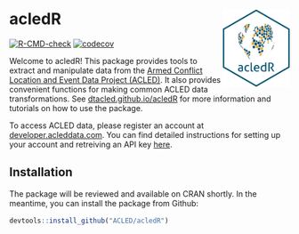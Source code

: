 
<!-- README.md is generated from README.Rmd. Please edit that file -->

# acledR <a href='ACLED.github.io/acledR/'><img src='man/figures/logo.png' align="right" height="139" /></a>

<!-- badges: start -->

[![R-CMD-check](https://github.com/ACLED/acledR/actions/workflows/R-CMD-check.yaml/badge.svg)](https://github.com/ACLED/acledR/actions/workflows/R-CMD-check.yaml)
[![codecov](https://codecov.io/gh/ACLED/acledR/graph/badge.svg?token=TDJodXhEvx)](https://codecov.io/gh/ACLED/acledR)
<!-- badges: end -->

Welcome to acledR! This package provides tools to extract and manipulate
data from the [Armed Conflict Location and Event Data Project
(ACLED)](https://acleddata.com/). It also provides convenient functions
for making common ACLED data transformations. See
[dtacled.github.io/acledR](https://dtacled.github.io/acledR) for more
information and tutorials on how to use the package.

To access ACLED data, please register an account at
[developer.acleddata.com](https://developer.acleddata.com). You can find
detailed instructions for setting up your account and retreiving an API
key
[here](https://acleddata.com/acleddatanew//wp-content/uploads/2021/11/ACLED_Access-Guide_October-2020.pdf).

## Installation

The package will be reviewed and available on CRAN shortly. In the
meantime, you can install the package from Github:

``` r
devtools::install_github("ACLED/acledR")
```
